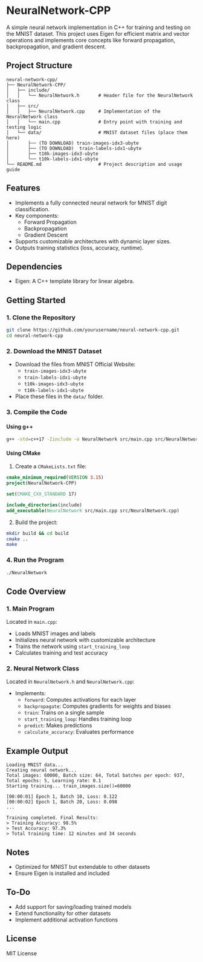 # NeuralNetwork-CPP

A simple neural network implementation in C++ for training and testing on the MNIST dataset. This project uses Eigen for efficient matrix and vector operations and implements core concepts like forward propagation, backpropagation, and gradient descent.

## Project Structure
```plaintext
neural-network-cpp/
├── NeuralNetwork-CPP/
│   ├── include/
│   │   └── NeuralNetwork.h       # Header file for the NeuralNetwork class
│   ├── src/
│   │   ├── NeuralNetwork.cpp     # Implementation of the NeuralNetwork class
│   │   └── main.cpp              # Entry point with training and testing logic
│   └── data/                     # MNIST dataset files (place them here)
│       ├── (TO DOWNLOAD) train-images-idx3-ubyte
│       ├── (TO DOWNLOAD)  train-labels-idx1-ubyte
│       ├── t10k-images-idx3-ubyte
│       └── t10k-labels-idx1-ubyte
└── README.md                     # Project description and usage guide
```

## Features
- Implements a fully connected neural network for MNIST digit classification.
- Key components:
  - Forward Propagation
  - Backpropagation 
  - Gradient Descent
- Supports customizable architectures with dynamic layer sizes.
- Outputs training statistics (loss, accuracy, runtime).

## Dependencies
- Eigen: A C++ template library for linear algebra.

## Getting Started

### 1. Clone the Repository
```bash
git clone https://github.com/yourusername/neural-network-cpp.git
cd neural-network-cpp
```

### 2. Download the MNIST Dataset
- Download the files from MNIST Official Website:
  - `train-images-idx3-ubyte`
  - `train-labels-idx1-ubyte`
  - `t10k-images-idx3-ubyte`
  - `t10k-labels-idx1-ubyte`
- Place these files in the `data/` folder.

### 3. Compile the Code

#### Using g++
```bash
g++ -std=c++17 -Iinclude -o NeuralNetwork src/main.cpp src/NeuralNetwork.cpp
```

#### Using CMake
1. Create a `CMakeLists.txt` file:
```cmake
cmake_minimum_required(VERSION 3.15)
project(NeuralNetwork-CPP)

set(CMAKE_CXX_STANDARD 17)

include_directories(include)
add_executable(NeuralNetwork src/main.cpp src/NeuralNetwork.cpp)
```

2. Build the project:
```bash
mkdir build && cd build
cmake ..
make
```

### 4. Run the Program
```bash
./NeuralNetwork
```

## Code Overview

### 1. Main Program
Located in `main.cpp`:
- Loads MNIST images and labels
- Initializes neural network with customizable architecture
- Trains the network using `start_training_loop`
- Calculates training and test accuracy

### 2. Neural Network Class
Located in `NeuralNetwork.h` and `NeuralNetwork.cpp`:
- Implements:
  - `forward`: Computes activations for each layer
  - `backpropagate`: Computes gradients for weights and biases
  - `train`: Trains on a single sample
  - `start_training_loop`: Handles training loop
  - `predict`: Makes predictions
  - `calculate_accuracy`: Evaluates performance

## Example Output
```plaintext
Loading MNIST data...
Creating neural network...
Total images: 60000, Batch size: 64, Total batches per epoch: 937, Total epochs: 5, Learning rate: 0.1
Starting training... train_images.size()=60000

[00:00:01] Epoch 1, Batch 10, Loss: 0.122
[00:00:02] Epoch 1, Batch 20, Loss: 0.098
...

Training completed. Final Results:
> Training Accuracy: 98.5%
> Test Accuracy: 97.3%
> Total training time: 12 minutes and 34 seconds
```

## Notes
- Optimized for MNIST but extendable to other datasets
- Ensure Eigen is installed and included

## To-Do
- Add support for saving/loading trained models
- Extend functionality for other datasets
- Implement additional activation functions

## License
MIT License
```
